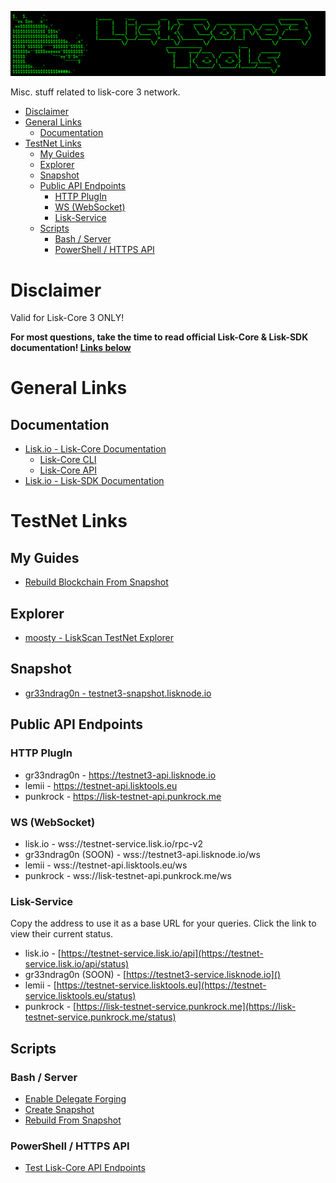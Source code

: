 ![##Images_README_Header##](./PNG/Header.png)

Misc. stuff related to lisk-core 3 network.

- [Disclaimer](#disclaimer)
- [General Links](#general-links)
  - [Documentation](#documentation)
- [TestNet Links](#testnet-links)
  - [My Guides](#my-guides)
  - [Explorer](#explorer)
  - [Snapshot](#snapshot)
  - [Public API Endpoints](#public-api-endpoints)
    - [HTTP PlugIn](#http-plugin)
    - [WS (WebSocket)](#ws-websocket)
    - [Lisk-Service](#lisk-service)
  - [Scripts](#scripts)
    - [Bash / Server](#bash--server)
    - [PowerShell / HTTPS API](#powershell--https-api)

# Disclaimer

Valid for Lisk-Core 3 ONLY!

**For most questions, take the time to read official Lisk-Core & Lisk-SDK documentation! [Links below](#documentation)**

# General Links

## Documentation

* [Lisk.io - Lisk-Core Documentation](https://lisk.io/documentation/lisk-core/v3/index.html)
  * [Lisk-Core CLI](https://lisk.io/documentation/lisk-core/v3/reference/cli.html)
  * [Lisk-Core API](https://lisk.io/documentation/lisk-core/v3/reference/api.html)
* [Lisk.io - Lisk-SDK Documentation](https://lisk.io/documentation/lisk-sdk/)

# TestNet Links

## My Guides

* [Rebuild Blockchain From Snapshot](https://github.com/Gr33nDrag0n69/LiskCore3Tools/blob/main/MD/RebuildBlockchainFromSnapshot.md)

## Explorer

* [moosty - LiskScan TestNet Explorer](https://testnet.liskscan.com/)

## Snapshot

* [gr33ndrag0n - testnet3-snapshot.lisknode.io](https://testnet3-snapshot.lisknode.io/)

## Public API Endpoints

### HTTP PlugIn

* gr33ndrag0n - https://testnet3-api.lisknode.io
* lemii - https://testnet-api.lisktools.eu
* punkrock - https://lisk-testnet-api.punkrock.me

### WS (WebSocket)

* lisk.io - wss://testnet-service.lisk.io/rpc-v2
* gr33ndrag0n (SOON) - wss://testnet3-api.lisknode.io/ws
* lemii - wss://testnet-api.lisktools.eu/ws
* punkrock - wss://lisk-testnet-api.punkrock.me/ws

### Lisk-Service

Copy the address to use it as a base URL for your queries.
Click the link to view their current status.

* lisk.io - [https://testnet-service.lisk.io/api](https://testnet-service.lisk.io/api/status)
* gr33ndrag0n (SOON) - [https://testnet3-service.lisknode.io]()
* lemii - [https://testnet-service.lisktools.eu](https://testnet-service.lisktools.eu/status)
* punkrock - [https://lisk-testnet-service.punkrock.me](https://lisk-testnet-service.punkrock.me/status)
  
## Scripts

### Bash / Server

* [Enable Delegate Forging](https://raw.githubusercontent.com/Gr33nDrag0n69/LiskCore3Tools/main/SH/lisk-enable-forging.sh)
* [Create Snapshot](https://raw.githubusercontent.com/Gr33nDrag0n69/LiskCore3Tools/main/SH/lisk-create-snapshot.sh)
* [Rebuild From Snapshot](https://raw.githubusercontent.com/Gr33nDrag0n69/LiskCore3Tools/main/SH/lisk-rebuild.sh)

### PowerShell / HTTPS API

* [Test Lisk-Core API Endpoints](https://raw.githubusercontent.com/Gr33nDrag0n69/LiskCore3Tools/main/PS1/Test-LiskCoreAPI.ps1)
